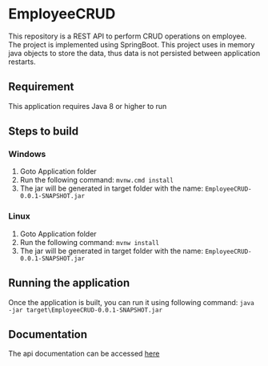 # EmployeeCRUD
 This repository is a REST API to perform CRUD operations on employee.
 The project is implemented using SpringBoot.
 This project uses in memory java objects to store the data, thus data is not persisted between application restarts.
## Requirement
This application requires Java 8 or higher to run

## Steps to build
### Windows
1. Goto Application folder
2. Run the following command:
 `mvnw.cmd install`
3. The jar will be generated in target folder with the name: `EmployeeCRUD-0.0.1-SNAPSHOT.jar`
 
### Linux
1. Goto Application folder
2. Run the following command:
 `mvnw install`
3. The jar will be generated in target folder with the name: `EmployeeCRUD-0.0.1-SNAPSHOT.jar` 

## Running the application
Once the application is built, you can run it using following command: `java -jar target\EmployeeCRUD-0.0.1-SNAPSHOT.jar`

## Documentation
The api documentation can be accessed [here](https://documenter.getpostman.com/view/139681/TWDRtLBA)
